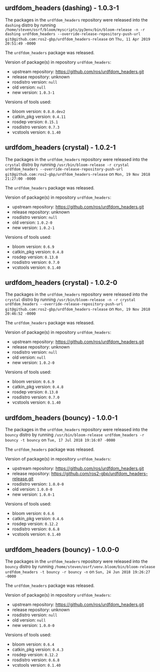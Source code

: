 ## urdfdom_headers (dashing) - 1.0.3-1

The packages in the `urdfdom_headers` repository were released into the `dashing` distro by running `/home/steven/osrf/bloom/myscripts/py3env/bin/bloom-release -n -r dashing urdfdom_headers --override-release-repository-push-url git@github.com:ros2-gbp/urdfdom_headers-release` on `Thu, 11 Apr 2019 20:51:49 -0000`

The `urdfdom_headers` package was released.

Version of package(s) in repository `urdfdom_headers`:

- upstream repository: https://github.com/ros/urdfdom_headers.git
- release repository: unknown
- rosdistro version: `null`
- old version: `null`
- new version: `1.0.3-1`

Versions of tools used:

- bloom version: `0.8.0.dev2`
- catkin_pkg version: `0.4.11`
- rosdep version: `0.15.1`
- rosdistro version: `0.7.3`
- vcstools version: `0.1.40`


## urdfdom_headers (crystal) - 1.0.2-1

The packages in the `urdfdom_headers` repository were released into the `crystal` distro by running `/usr/bin/bloom-release -r crystal urdfdom_headers --override-release-repository-push-url git@github.com:ros2-gbp/urdfdom_headers-release` on `Mon, 19 Nov 2018 21:27:00 -0000`

The `urdfdom_headers` package was released.

Version of package(s) in repository `urdfdom_headers`:

- upstream repository: https://github.com/ros/urdfdom_headers.git
- release repository: unknown
- rosdistro version: `null`
- old version: `1.0.2-0`
- new version: `1.0.2-1`

Versions of tools used:

- bloom version: `0.6.9`
- catkin_pkg version: `0.4.8`
- rosdep version: `0.13.0`
- rosdistro version: `0.7.0`
- vcstools version: `0.1.40`


## urdfdom_headers (crystal) - 1.0.2-0

The packages in the `urdfdom_headers` repository were released into the `crystal` distro by running `/usr/bin/bloom-release -n -r crystal urdfdom_headers --override-release-repository-push-url git@github.com:ros2-gbp/urdfdom_headers-release` on `Mon, 19 Nov 2018 20:46:52 -0000`

The `urdfdom_headers` package was released.

Version of package(s) in repository `urdfdom_headers`:

- upstream repository: https://github.com/ros/urdfdom_headers.git
- release repository: unknown
- rosdistro version: `null`
- old version: `null`
- new version: `1.0.2-0`

Versions of tools used:

- bloom version: `0.6.9`
- catkin_pkg version: `0.4.8`
- rosdep version: `0.13.0`
- rosdistro version: `0.7.0`
- vcstools version: `0.1.40`


## urdfdom_headers (bouncy) - 1.0.0-1

The packages in the `urdfdom_headers` repository were released into the `bouncy` distro by running `/usr/bin/bloom-release urdfdom_headers -r bouncy -t bouncy` on `Tue, 17 Jul 2018 19:16:07 -0000`

The `urdfdom_headers` package was released.

Version of package(s) in repository `urdfdom_headers`:

- upstream repository: https://github.com/ros/urdfdom_headers.git
- release repository: https://github.com/ros2-gbp/urdfdom_headers-release.git
- rosdistro version: `1.0.0-0`
- old version: `1.0.0-0`
- new version: `1.0.0-1`

Versions of tools used:

- bloom version: `0.6.6`
- catkin_pkg version: `0.4.6`
- rosdep version: `0.12.2`
- rosdistro version: `0.6.8`
- vcstools version: `0.1.40`


## urdfdom_headers (bouncy) - 1.0.0-0

The packages in the `urdfdom_headers` repository were released into the `bouncy` distro by running `/home/steven/osrf/venv.bloom/bin/bloom-release urdfdom_headers -t bouncy -r bouncy -n` on `Sun, 24 Jun 2018 19:26:27 -0000`

The `urdfdom_headers` package was released.

Version of package(s) in repository `urdfdom_headers`:

- upstream repository: https://github.com/ros/urdfdom_headers.git
- release repository: unknown
- rosdistro version: `null`
- old version: `null`
- new version: `1.0.0-0`

Versions of tools used:

- bloom version: `0.6.4`
- catkin_pkg version: `0.4.3`
- rosdep version: `0.12.2`
- rosdistro version: `0.6.8`
- vcstools version: `0.1.40`


